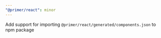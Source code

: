 ```yaml
---
"@primer/react": minor
---
```


Add support for importing `@primer/react/generated/components.json` to npm package
